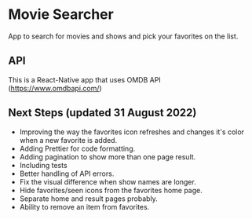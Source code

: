 # Movie Searcher
App to search for movies and shows and pick your favorites on the list.

## API
This is a React-Native app that uses OMDB API (https://www.omdbapi.com/)

## Next Steps (updated 31 August 2022)
* Improving the way the favorites icon refreshes and changes it's color when a new favorite is added.
* Adding Prettier for code formatting.
* Adding pagination to show more than one page result.
* Including tests
* Better handling of API errors.
* Fix the visual difference when show names are longer.
* Hide favorites/seen icons from the favorites home page.
* Separate home and result pages probably.
* Ability to remove an item from favorites.
